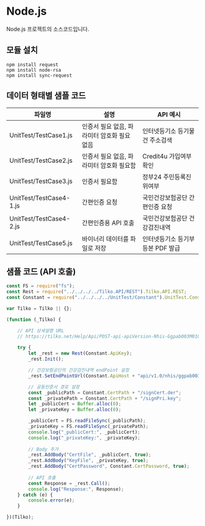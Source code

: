 # Node.js
Node.js 프로젝트의 소스코드입니다.

## 모듈 설치
```
npm install request
npm install node-rsa
npm install sync-request
```

## 데이터 형태별 샘플 코드
|파일명|설명|API 예시|
|---|---|---|
|UnitTest/TestCase1.js|인증서 필요 없음, 파라미터 암호화 필요 없음|인터넷등기소 등기물건 주소검색|
|UnitTest/TestCase2.js|인증서 필요 없음, 파라미터 암호화 필요함|Credit4u 가입여부 확인|
|UnitTest/TestCase3.js|인증서 필요함|정부24 주민등록진위여부|
|UnitTest/TestCase4-1.js|간편인증 요청|국민건강보험공단 간편인증 요청|
|UnitTest/TestCase4-2.js|간편인증용 API 호출|국민건강보험공단 건강검진내역|
|UnitTest/TestCase5.js|바이너리 데이터를 파일로 저장|인터넷등기소 등기부등본 PDF 발급|

## 샘플 코드 (API 호출)
```javascript
const FS = require("fs");
const Rest = require("../../../../Tilko.API/REST").Tilko.API.REST;
const Constant = require("../../../../UnitTest/Constant").UnitTest.Constant;

var Tilko = Tilko || {};

(function (_Tilko) {

    // API 상세설명 URL
    // https://tilko.net/Help/Api/POST-api-apiVersion-Nhis-Ggpab003M0105
    
    try {
        let _rest = new Rest(Constant.ApiKey);
        _rest.Init();

        // 건강보험공단의 건강검진내역 endPoint 설정
        _rest.SetEndPointUrl(Constant.ApiHost + "api/v1.0/nhis/ggpab003m0105");

        // 공동인증서 경로 설정
        const _publicPath = Constant.CertPath + "/signCert.der";
        const _privatePath = Constant.CertPath + "/signPri.key";
        let _publicCert = Buffer.alloc(0);
        let _privateKey = Buffer.alloc(0);

        _publicCert = FS.readFileSync(_publicPath);
        _privateKey = FS.readFileSync(_privatePath);
        console.log("_publicCert:", _publicCert);
        console.log("_privateKey:", _privateKey);
        
        // Body 추가
        _rest.AddBody("CertFile", _publicCert, true);                   // [암호화] 인증서 공개키(Base64 인코딩)
        _rest.AddBody("KeyFile", _privateKey, true);                    // [암호화] 인증서 개인키(Base64 인코딩)
        _rest.AddBody("CertPassword", Constant.CertPassword, true);     // [암호화] 인증서 암호(Base64 인코딩)
                
        // API 호출
        const Response = _rest.Call();
        console.log("Response:", Response);
    } catch (e) {
        console.error(e);
    }

})(Tilko);
```
